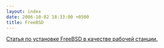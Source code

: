 ```yaml
---
layout: index
date: 2006-10-02 18:33:00 +0500
title: FreeBSD
---
```

[Статья по установке FreeBSD в качестве рабочей станции.](/FreeBSD/desktop/)

